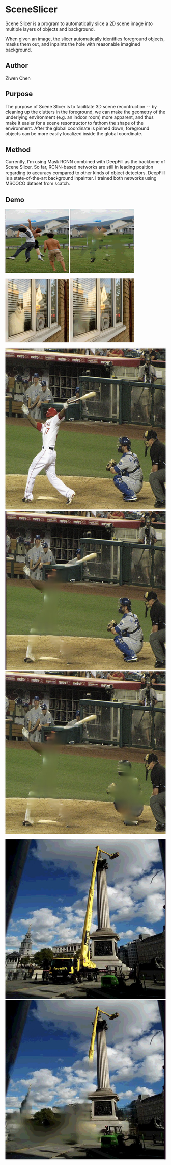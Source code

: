 # SceneSlicer
Scene Slicer is a program to automatically slice a 2D scene image into multiple layers of objects and background.

When given an image, the slicer automatically identifies foreground objects, masks them out, and inpaints the hole with reasonable imagined background.

## Author

Ziwen Chen

## Purpose
The purpose of Scene Slicer is to facilitate 3D scene recontruction -- by cleaning up the clutters in the foreground, 
we can make the geometry of the underlying environment (e.g. an indoor room) more apparent, 
and thus make it easier for a scene resontructor to fathom the shape of the environment. 
After the global coordinate is pinned down, foreground objects can be more easily localized inside the global coordinate.

## Method

Currently, I'm using Mask RCNN combined with DeepFill as the backbone of Scene Slicer. 
So far, RCNN-based networks are still in leading position regarding to accuracy compared to other kinds of object detectors.
DeepFill is a state-of-the-art background inpainter. 
I trained both networks using MSCOCO dataset from scatch.

## Demo
<img src="demo/1.jpg" alt="1" width="200" height="200" /> <img src="demo/11.jpg" alt="11" width="200" height="200" />

<img src="demo/2.jpg" alt="2" width="200" height="200" /> <img src="demo/22.jpg" alt="22" width="200" height="200" />

![3](demo/3.jpg)
![33](demo/33.jpg)
![333](demo/333.jpg)

![4](demo/4.jpg)
![44](demo/44.jpg)
